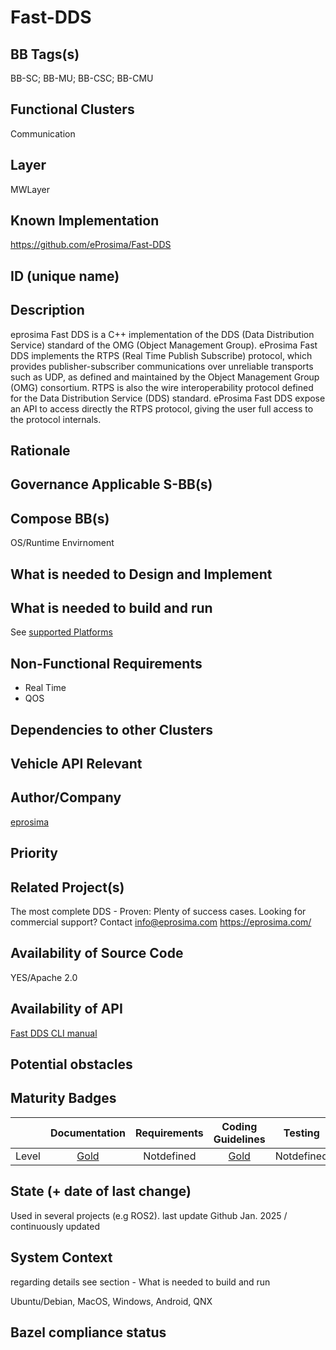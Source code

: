 # Fast-DDS
## BB Tags(s)
BB-SC; BB-MU; BB-CSC; BB-CMU

## Functional Clusters
Communication

## Layer
MWLayer

## Known Implementation
https://github.com/eProsima/Fast-DDS

## ID (unique name)

## Description
eprosima Fast DDS is a C++ implementation of the DDS (Data Distribution Service) standard of the OMG (Object Management Group). eProsima Fast DDS implements the RTPS (Real Time Publish Subscribe) protocol, which provides publisher-subscriber communications over unreliable transports such as UDP, as defined and maintained by the Object Management Group (OMG) consortium. RTPS is also the wire interoperability protocol defined for the Data Distribution Service (DDS) standard. eProsima Fast DDS expose an API to access directly the RTPS protocol, giving the user full access to the protocol internals.

## Rationale
<!-- Explanation why we need the BB; what problem want to be solved -->

## Governance Applicable S-BB(s)

## Compose BB(s)
OS/Runtime Envirnoment

## What is needed to Design and Implement

## What is needed to build and run
See [supported Platforms](https://github.com/eProsima/Fast-DDS/blob/master/PLATFORM_SUPPORT.md#platform-support)

## Non-Functional Requirements
* Real Time
* QOS

## Dependencies to other Clusters
<!-- Other clusters are needed. FC Security, FC Storage, …
e.g. If FC Security : Security BBs are needed but you can choose for example crypto BB-SC from company A or crypto BB-SC from company B; several compositions may work -->

## Vehicle API Relevant
<!-- If “Yes exists” – where – e.g. COVESA VSS 
If “No” – nothing more to do 
If “Yes, proposal for additional Signals/Information – what should be made available, and where e.g. via (COVESA) VSS/VISS -->

## Author/Company
[eprosima](https://eprosima.com/)

## Priority
<!-- High, Medium, Low -->

## Related Project(s)
The most complete DDS - Proven: Plenty of success cases. Looking for commercial support? Contact info@eprosima.com 
https://eprosima.com/

## Availability of Source Code
YES/Apache 2.0

## Availability of API
[Fast DDS CLI manual](https://fast-dds.docs.eprosima.com/en/latest/fastddscli/cli/cli.html)

## Potential obstacles

## Maturity Badges
<!-- taken over from Eclipse SDV Process 
See Definition of Badges and their Flavors 
https://gitlab.eclipse.org/eclipse-wg/sdv-wg/sdv-technical-alignment/sdv-technical-topics/sdv-process/sdv-process-definition/-/wikis/Definition%20of%20Badges%20and%20their%20Flavors 


| 			| Documentation | Requirements | Coding Guidelines | Testing | Release Process |
| --------- |:-------------:|:------------:|:-----------------:|:-------:|:---------------:|
| Gold		| Badgelevel    | Badgelevel   | Badgelevel		   | Badgelevel	 | Badgelevel  |
| Silver	| Badgelevel    | Badgelevel   | Badgelevel	  	   | Badgelevel	 | Badgelevel  |
| Bronze	| Badgelevel   	| Badgelevel   | Badgelevel	       | Badgelevel	 | Badgelevel  |
| No		| Badgelevel   	| Badgelevel   | Badgelevel	       | Badgelevel	 | Badgelevel  |
| NotDefined| Badgelevel   	| Badgelevel   | Badgelevel	       | Badgelevel	 | Badgelevel  |

Options:
NotDefined/No/Bronze/Silver/Gold

Example:
| 			| Documentation | Requirements | Coding Guidelines | Testing | Release Process |
| --------- |:-------------:|:------------:|:-----------------:|:-------:|:---------------:|
| Level		| [Gold](urlToDoc)| No 		   | Notdefined		   | Bronze	 | [Silver](urlToDoc) |


-->

|                       | Documentation | Requirements | Coding Guidelines | Testing | Release Process |
| --------- |:-------------:|:------------:|:-----------------:|:-------:|:---------------:|
| Level     | [Gold](https://fast-dds.docs.eprosima.com/en/latest/) | Notdefined       | [Gold](https://github.com/eProsima/Fast-DDS/blob/master/CONTRIBUTING.md) | Notdefined | [Gold](https://github.com/eProsima/Fast-DDS/blob/master/RELEASE_SUPPORT.md) |

## State (+ date of last change)
<!-- 
- Incubating (no code yet)
- Implementation started
- First public release available
- Used in production by 1 OEM
- Used in production by >1 OEM
- Abandoned
 -->
Used in several projects (e.g ROS2).
last update Github Jan. 2025 / continuously updated

## System Context
<!-- 
OS and runtime/framework requirements

eg.

- AGL
- QNX
- ROS-based
- container runtime
- web assembly
- web service
 -->
regarding details see section - What is needed to build and run

Ubuntu/Debian, MacOS, Windows, Android, QNX

## Bazel compliance status
<!-- The S-CORE project requires all BB contributions to be ready for BAZEL compliant (https://github.com/bazelbuild/bazel)-->